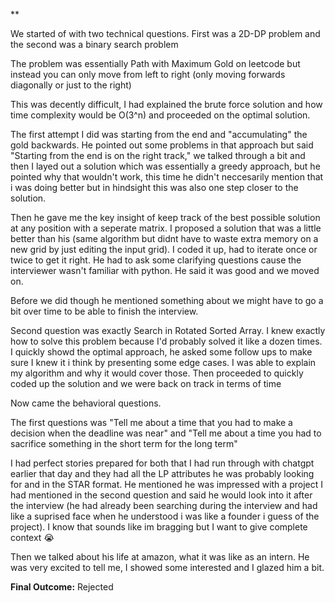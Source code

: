 
**

We started of with two technical questions. First was a 2D-DP problem and the second was a binary search problem

The problem was essentially Path with Maximum Gold on leetcode but instead you can only move from left to right (only moving forwards diagonally or just to the right)

This was decently difficult, I had explained the brute force solution and how time complexity would be O(3^n) and proceeded on the optimal solution. 

The first attempt I did was starting from the end and "accumulating" the gold backwards. He pointed out some problems in that approach but said "Starting from the end is on the right track," we talked through a bit and then I layed out a solution which was essentially a greedy approach, but he pointed why that wouldn't work, this time he didn't neccesarily mention that i was doing better but in hindsight this was also one step closer to the solution. 

Then he gave me the key insight of keep track of the best possible solution at any position with a seperate matrix. I proposed a solution that was a little better than his (same algorithm but didnt have to waste extra memory on a new grid by just editing the input grid). I coded it up, had to iterate once or twice to get it right. He had to ask some clarifying questions cause the interviewer wasn't familiar with python. He said it was good and we moved on. 

Before we did though he mentioned something about we might have to go a bit over time to be able to finish the interview.
  
Second question was exactly Search in Rotated Sorted Array. I knew exactly how to solve this problem because I'd probably solved it like a dozen times. I quickly showd the optimal approach, he asked some follow ups to make sure I knew it i think by presenting some edge cases. I was able to explain my algorithm and why it would cover those. Then proceeded to quickly coded up the solution and we were back on track in terms of time 

Now came the behavioral questions. 

The first questions was "Tell me about a time that you had to make a decision when the deadline was near" and "Tell me about a time you had to sacrifice something in the short term for the long term"

I had perfect stories prepared for both that I had run through with chatgpt earlier that day and they had all the LP attributes he was probably looking for and in the STAR format. He mentioned he was impressed with a project I had mentioned in the second question and said he would look into it after the interview (he had already been searching during the interview and had like a suprised face when he understood i was like a founder i guess of the project). I know that sounds like im bragging but I want to give complete context 😭 

  

Then we talked about his life at amazon, what it was like as an intern. He was very excited to tell me, I showed some interested and I glazed him a bit.

  
**Final Outcome:** Rejected